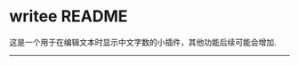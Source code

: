 # writee README

这是一个用于在编辑文本时显示中文字数的小插件，其他功能后续可能会增加.

-----------------------------------------------------------------------------------------------------------

